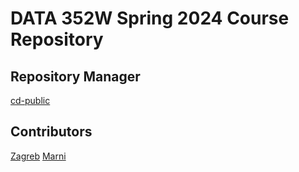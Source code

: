 # DATA 352W Spring 2024 Course Repository 
## Repository Manager
[cd-public](https://cd-public.github.io/)
## Contributors
[Zagreb](https://zagreb-ethf23.github.io/)
[Marni](https://mingus.github.io)
